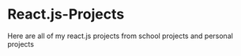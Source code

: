 # React.js-Projects
Here are all of my react.js projects from school projects and personal projects
